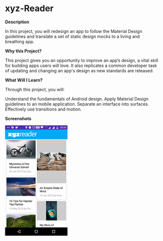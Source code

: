 # xyz-Reader

**Description**

In this project, you will redesign an app to follow the Material Design guidelines and translate a set of static design mocks to a living and breathing app.

**Why this Project?**

This project gives you an opportunity to improve an app’s design, a vital skill for building apps users will love. It also replicates a common developer task of updating and changing an app's design as new standards are released.

**What Will I Learn?**

Through this project, you will:

Understand the fundamentals of Android design.
Apply Material Design guidelines to an mobile application.
Separate an interface into surfaces.
Effectively use transitions and motion.

**Screenshots**

![ALT]( https://github.com/rohan35/xyz-Reader/blob/master/Screenshot_20170421-101007_small.png )

